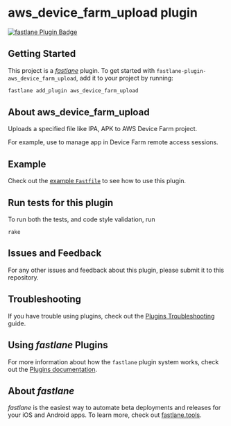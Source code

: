 # aws_device_farm_upload plugin

[![fastlane Plugin Badge](https://rawcdn.githack.com/fastlane/fastlane/master/fastlane/assets/plugin-badge.svg)](https://rubygems.org/gems/fastlane-plugin-aws_device_farm_upload)

## Getting Started

This project is a [_fastlane_](https://github.com/fastlane/fastlane) plugin. To get started with `fastlane-plugin-aws_device_farm_upload`, add it to your project by running:

```bash
fastlane add_plugin aws_device_farm_upload
```

## About aws_device_farm_upload

Uploads a specified file like IPA, APK to AWS Device Farm project.

For example, use to manage app in Device Farm remote access sessions.

## Example

Check out the [example `Fastfile`](fastlane/Fastfile) to see how to use this plugin.

## Run tests for this plugin

To run both the tests, and code style validation, run

```
rake
```

## Issues and Feedback

For any other issues and feedback about this plugin, please submit it to this repository.

## Troubleshooting

If you have trouble using plugins, check out the [Plugins Troubleshooting](https://docs.fastlane.tools/plugins/plugins-troubleshooting/) guide.

## Using _fastlane_ Plugins

For more information about how the `fastlane` plugin system works, check out the [Plugins documentation](https://docs.fastlane.tools/plugins/create-plugin/).

## About _fastlane_

_fastlane_ is the easiest way to automate beta deployments and releases for your iOS and Android apps. To learn more, check out [fastlane.tools](https://fastlane.tools).
